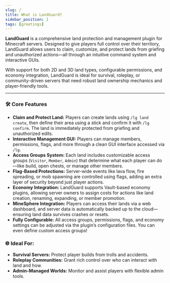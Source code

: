 ```yaml
---
slug: /
title: What is LandGuard?
sidebar_position: 1
tags: [greetings]
---
```

**LandGuard** is a comprehensive land protection and management plugin for Minecraft servers. Designed to give players full control over their territory, LandGuard allows users to claim, customize, and protect lands from griefing and unauthorized actions—all through an intuitive command system and interactive GUIs.

With support for both 2D and 3D land types, configurable permissions, and economy integration, LandGuard is ideal for survival, roleplay, or community-driven servers that need robust land ownership mechanics and player-friendly tools.

---

### 🛠️ Core Features

- **Claim and Protect Land:** Players can create lands using `/lg land create`, then define their area using a stick and confirm it with `/lg confirm`. The land is immediately protected from griefing and unauthorized edits.
- **Interactive Management GUI:** Players can manage members, permissions, flags, and more through a clean GUI interface accessed via `/lg`.
- **Access Groups System:** Each land includes customizable access groups (`Visitor`, `Member`, `Admin`) that determine what each player can do—like build, open chests, or manage other members.
- **Flag-Based Protections:** Server-wide events like lava flow, fire spreading, or mob spawning are controlled using flags, adding an extra layer of security beyond just player actions.
- **Economy Integration:** LandGuard supports Vault-based economy plugins, allowing server owners to assign costs for actions like land creation, renaming, expanding, or member promotion.
- **MineSphere Integration:** Players can access their lands via a web dashboard, and server data is automatically backed up to the cloud—ensuring land data survives crashes or resets.
- **Fully Configurable:** All access groups, permissions, flags, and economy settings can be adjusted via the plugin’s configuration files. You can even define custom access groups!

### 🌐 Ideal For:
- **Survival Servers:** Protect player builds from trolls and accidents.
- **Roleplay Communities:** Grant rich control over who can interact with land and how.
- **Admin-Managed Worlds:** Monitor and assist players with flexible admin tools.
